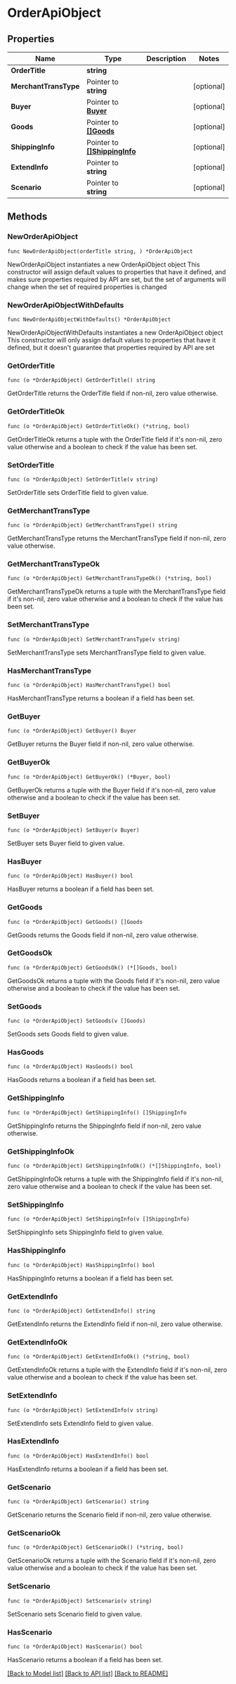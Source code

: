 # OrderApiObject

## Properties

Name | Type | Description | Notes
------------ | ------------- | ------------- | -------------
**OrderTitle** | **string** |  | 
**MerchantTransType** | Pointer to **string** |  | [optional] 
**Buyer** | Pointer to [**Buyer**](Buyer.md) |  | [optional] 
**Goods** | Pointer to [**[]Goods**](Goods.md) |  | [optional] 
**ShippingInfo** | Pointer to [**[]ShippingInfo**](ShippingInfo.md) |  | [optional] 
**ExtendInfo** | Pointer to **string** |  | [optional] 
**Scenario** | Pointer to **string** |  | [optional] 

## Methods

### NewOrderApiObject

`func NewOrderApiObject(orderTitle string, ) *OrderApiObject`

NewOrderApiObject instantiates a new OrderApiObject object
This constructor will assign default values to properties that have it defined,
and makes sure properties required by API are set, but the set of arguments
will change when the set of required properties is changed

### NewOrderApiObjectWithDefaults

`func NewOrderApiObjectWithDefaults() *OrderApiObject`

NewOrderApiObjectWithDefaults instantiates a new OrderApiObject object
This constructor will only assign default values to properties that have it defined,
but it doesn't guarantee that properties required by API are set

### GetOrderTitle

`func (o *OrderApiObject) GetOrderTitle() string`

GetOrderTitle returns the OrderTitle field if non-nil, zero value otherwise.

### GetOrderTitleOk

`func (o *OrderApiObject) GetOrderTitleOk() (*string, bool)`

GetOrderTitleOk returns a tuple with the OrderTitle field if it's non-nil, zero value otherwise
and a boolean to check if the value has been set.

### SetOrderTitle

`func (o *OrderApiObject) SetOrderTitle(v string)`

SetOrderTitle sets OrderTitle field to given value.


### GetMerchantTransType

`func (o *OrderApiObject) GetMerchantTransType() string`

GetMerchantTransType returns the MerchantTransType field if non-nil, zero value otherwise.

### GetMerchantTransTypeOk

`func (o *OrderApiObject) GetMerchantTransTypeOk() (*string, bool)`

GetMerchantTransTypeOk returns a tuple with the MerchantTransType field if it's non-nil, zero value otherwise
and a boolean to check if the value has been set.

### SetMerchantTransType

`func (o *OrderApiObject) SetMerchantTransType(v string)`

SetMerchantTransType sets MerchantTransType field to given value.

### HasMerchantTransType

`func (o *OrderApiObject) HasMerchantTransType() bool`

HasMerchantTransType returns a boolean if a field has been set.

### GetBuyer

`func (o *OrderApiObject) GetBuyer() Buyer`

GetBuyer returns the Buyer field if non-nil, zero value otherwise.

### GetBuyerOk

`func (o *OrderApiObject) GetBuyerOk() (*Buyer, bool)`

GetBuyerOk returns a tuple with the Buyer field if it's non-nil, zero value otherwise
and a boolean to check if the value has been set.

### SetBuyer

`func (o *OrderApiObject) SetBuyer(v Buyer)`

SetBuyer sets Buyer field to given value.

### HasBuyer

`func (o *OrderApiObject) HasBuyer() bool`

HasBuyer returns a boolean if a field has been set.

### GetGoods

`func (o *OrderApiObject) GetGoods() []Goods`

GetGoods returns the Goods field if non-nil, zero value otherwise.

### GetGoodsOk

`func (o *OrderApiObject) GetGoodsOk() (*[]Goods, bool)`

GetGoodsOk returns a tuple with the Goods field if it's non-nil, zero value otherwise
and a boolean to check if the value has been set.

### SetGoods

`func (o *OrderApiObject) SetGoods(v []Goods)`

SetGoods sets Goods field to given value.

### HasGoods

`func (o *OrderApiObject) HasGoods() bool`

HasGoods returns a boolean if a field has been set.

### GetShippingInfo

`func (o *OrderApiObject) GetShippingInfo() []ShippingInfo`

GetShippingInfo returns the ShippingInfo field if non-nil, zero value otherwise.

### GetShippingInfoOk

`func (o *OrderApiObject) GetShippingInfoOk() (*[]ShippingInfo, bool)`

GetShippingInfoOk returns a tuple with the ShippingInfo field if it's non-nil, zero value otherwise
and a boolean to check if the value has been set.

### SetShippingInfo

`func (o *OrderApiObject) SetShippingInfo(v []ShippingInfo)`

SetShippingInfo sets ShippingInfo field to given value.

### HasShippingInfo

`func (o *OrderApiObject) HasShippingInfo() bool`

HasShippingInfo returns a boolean if a field has been set.

### GetExtendInfo

`func (o *OrderApiObject) GetExtendInfo() string`

GetExtendInfo returns the ExtendInfo field if non-nil, zero value otherwise.

### GetExtendInfoOk

`func (o *OrderApiObject) GetExtendInfoOk() (*string, bool)`

GetExtendInfoOk returns a tuple with the ExtendInfo field if it's non-nil, zero value otherwise
and a boolean to check if the value has been set.

### SetExtendInfo

`func (o *OrderApiObject) SetExtendInfo(v string)`

SetExtendInfo sets ExtendInfo field to given value.

### HasExtendInfo

`func (o *OrderApiObject) HasExtendInfo() bool`

HasExtendInfo returns a boolean if a field has been set.

### GetScenario

`func (o *OrderApiObject) GetScenario() string`

GetScenario returns the Scenario field if non-nil, zero value otherwise.

### GetScenarioOk

`func (o *OrderApiObject) GetScenarioOk() (*string, bool)`

GetScenarioOk returns a tuple with the Scenario field if it's non-nil, zero value otherwise
and a boolean to check if the value has been set.

### SetScenario

`func (o *OrderApiObject) SetScenario(v string)`

SetScenario sets Scenario field to given value.

### HasScenario

`func (o *OrderApiObject) HasScenario() bool`

HasScenario returns a boolean if a field has been set.


[[Back to Model list]](../README.md#documentation-for-models) [[Back to API list]](../README.md#documentation-for-api-endpoints) [[Back to README]](../README.md)


